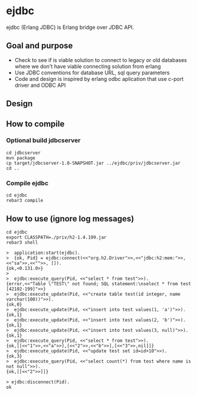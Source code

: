 # ejdbc

ejdbc (Erlang JDBC) is Erlang bridge over JDBC API.

## Goal and purpose

 * Check to see if is viable solution to connect to legacy or old databases where we don't have viable connecting solution from erlang
 * Use JDBC conventions for database URL, sql query parameters
 * Code and design is inspired by erlang odbc aplication that use c-port driver and ODBC API

## Design


## How to compile

### Optional build jdbcserver

```
cd jdbcserver
mvn package
cp target/jdbcserver-1.0-SNAPSHOT.jar ../ejdbc/priv/jdbcserver.jar
cd ..
```

### Compile ejdbc

```
cd ejdbc
rebar3 compile
```

## How to use (ignore log messages)

```
cd ejdbc
export CLASSPATH=./priv/h2-1.4.199.jar
rebar3 shell

>  application:start(ejdbc).
>  {ok, Pid} = ejdbc:connect(<<"org.h2.Driver">>,<<"jdbc:h2:mem:">>,<<"sa">>,<<"">>, []).
{ok,<0.131.0>}
>
>  ejdbc:execute_query(Pid, <<"select * from test">>).
{error,<<"Table \"TEST\" not found; SQL statement:\nselect * from test [42102-199]">>}
>  ejdbc:execute_update(Pid, <<"create table test(id integer, name varchar(100))">>).
{ok,0}
>  ejdbc:execute_update(Pid, <<"insert into test values(1, 'a')">>).
{ok,1}
>  ejdbc:execute_update(Pid, <<"insert into test values(2, 'b')">>).
{ok,1}
>  ejdbc:execute_update(Pid, <<"insert into test values(3, null)">>).
{ok,1}
>  ejdbc:execute_query(Pid, <<"select * from test">>).
{ok,[[<<"1">>,<<"a">>],[<<"2">>,<<"b">>],[<<"3">>,nil]]}
>  ejdbc:execute_update(Pid, <<"update test set id=id+10">>).
{ok,3}
>  ejdbc:execute_query(Pid, <<"select count(*) from test where name is not null">>).
{ok,[[<<"2">>]]}

> ejdbc:disconnect(Pid).
ok
```

